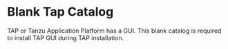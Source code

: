 # Blank Tap Catalog

TAP or Tanzu Application Platform has a GUI. This blank catalog is required to install TAP GUI during TAP installation.
